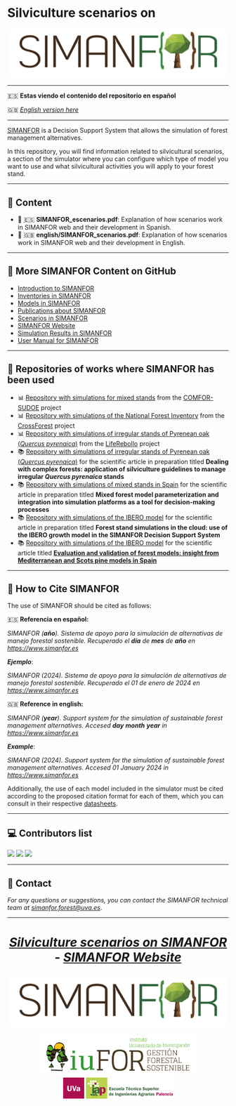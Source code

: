 # Silviculture scenarios on
<p align="center">
<img src="https://raw.githubusercontent.com/simanfor/web/main/logos/simanfor.png" alt="simanfor" width="500"/>
</p>

---

:es: **Estas viendo el contenido del repositorio en español**  

🇬🇧 *[English version here](https://github.com/simanfor/escenarios/blob/main/english/)*

---

[SIMANFOR](https://www.simanfor.es) is a Decision Support System that allows the simulation of forest management alternatives.

In this repository, you will find information related to silvicultural scenarios, a section of the simulator where you can configure which type of model you want to use and what silvicultural activities you will apply to your forest stand.

---

## :scroll: Content

* :book: :es: **SIMANFOR_escenarios.pdf**: Explanation of how scenarios work in SIMANFOR web and their development in Spanish.
* :book: 🇬🇧 **english/SIMANFOR_scenarios.pdf**: Explanation of how scenarios work in SIMANFOR web and their development in English.

---

## :link: More SIMANFOR Content on GitHub

*   [Introduction to SIMANFOR](https://github.com/simanfor/introduccion)
*   [Inventories in SIMANFOR](https://github.com/simanfor/inventarios)
*   [Models in SIMANFOR](https://github.com/simanfor/modelos)
*   [Publications about SIMANFOR](https://github.com/simanfor/publicaciones)
*   [Scenarios in SIMANFOR](https://github.com/simanfor/escenarios)
*   [SIMANFOR Website](https://github.com/simanfor/web)
*   [Simulation Results in SIMANFOR](https://github.com/simanfor/resultados)
*   [User Manual for SIMANFOR](https://github.com/simanfor/manual)

---

## :floppy_disk: Repositories of works where SIMANFOR has been used

* :bar_chart: [Repository with simulations for mixed stands](https://github.com/iuFOR-QuantitativeForestry/COMFOR.NFI) from the [COMFOR-SUDOE](https://www.comfor-sudoe.eu/es/) project
* :bar_chart: [Repository with simulations of the National Forest Inventory](https://github.com/iuFOR-QuantitativeForestry/CrossForest-simulations) from the [CrossForest](https://crossforest.eu/) project
* :bar_chart: [Repository with simulations of irregular stands of Pyrenean oak (*Quercus pyrenaica*)](https://github.com/aitorvv/LifeRebollo_simulations) from the [LifeRebollo](https://liferebollo.es/) project
* :books: [Repository with simulations of irregular stands of Pyrenean oak (*Quercus pyrenaica*)](https://github.com/aitorvv/Quercus_pyrenaica_silviculture_CyL) for the scientific article in preparation titled **Dealing with complex forests: application of silviculture guidelines to manage irregular *Quercus pyrenaica* stands** 
* :books: [Repository with simulations of mixed stands in Spain](https://github.com/aitorvv/SIMANFOR_mixed_models_implementation) for the scientific article in preparation titled **Mixed forest model parameterization and integration into simulation platforms as a tool for decision-making processes**
* :books: [Repository with simulations of the IBERO model](https://github.com/aitorvv/SIMANFOR_cloud_DSS) for the scientific article in preparation titled **Forest stand simulations in the cloud: use of the IBERO growth model in the SIMANFOR Decision Support System**
* :books: [Repository with simulations of the IBERO model](https://github.com/aitorvv/IBERO_evaluation_and_validation) for the scientific article titled [**Evaluation and validation of forest models: insight from Mediterranean and Scots pine models in Spain**](https://www.sciencedirect.com/science/article/pii/S1574954123002753)

---

## :pencil: How to Cite SIMANFOR

The use of SIMANFOR should be cited as follows:

:es: **Referencia en español:**

*SIMANFOR (**año**). Sistema de apoyo para la simulación de alternativas de manejo forestal sostenible. Recuperado el **día** de **mes** de **año** en https://www.simanfor.es*

***Ejemplo***:

*SIMANFOR (2024). Sistema de apoyo para la simulación de alternativas de manejo forestal sostenible. Recuperado el 01 de enero de 2024 en https://www.simanfor.es*

🇬🇧 **Reference in english:**

*SIMANFOR (**year**). Support system for the simulation of sustainable forest management alternatives. Accesed **day** **month** **year** in https://www.simanfor.es*

***Example***:

*SIMANFOR (2024). Support system for the simulation of sustainable forest management alternatives. Accesed 01 January 2024 in https://www.simanfor.es*

Additionally, the use of each model included in the simulator must be cited according to the proposed citation format for each of them, which you can consult in their respective [datasheets](https://github.com/simanfor/modelos).

---

## :computer: Contributors list

[![](https://github.com/aitorvv.png?size=50)](https://github.com/aitorvv)
[![](https://github.com/acristo.png?size=50)](https://github.com/acristo)
[![](https://github.com/Felipe-Bravo.png?size=50)](https://github.com/Felipe-Bravo)

---

## :email: Contact

*For any questions or suggestions, you can contact the SIMANFOR technical team at simanfor.forest@uva.es*.

---

<h1 align="center" >

[*Silviculture scenarios on SIMANFOR*](https://github.com/simanfor/escenarios) - [*SIMANFOR Website*](https://www.simanfor.es/)

</h1>



<p align="center">
<img src="https://raw.githubusercontent.com/simanfor/web/main/logos/simanfor.png" alt="simanfor" width="500"/>
</p>

<p align="center">
<img src="https://raw.githubusercontent.com/simanfor/web/main/logos/iufor.png" alt="iufor" width="350"/>
<img src="https://raw.githubusercontent.com/simanfor/web/main/logos/UVa-ETSIIAA.png" alt="uva_etsiiaa" width="250"/>
</p>
